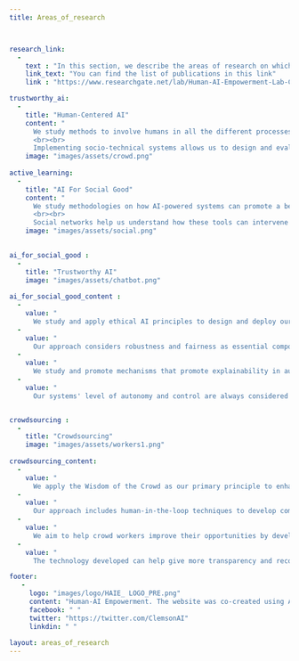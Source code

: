 ```yaml
---
title: Areas_of_research



research_link:
  -
    text : "In this section, we describe the areas of research on which we focus."
    link_text: "You can find the list of publications in this link"
    link : "https://www.researchgate.net/lab/Human-AI-Empowerment-Lab-Carlos-Toxtli"

trustworthy_ai: 
  -
    title: "Human-Centered AI"
    content: "
      We study methods to involve humans in all the different processes of machine learning pipelines. Our approach includes different stages such as design, data production (collection and labeling), model training, and deployment. Detection and reducing bias in data are essential components of our methodology.
      <br><br>
      Implementing socio-technical systems allows us to design and evaluate systems with different stakeholders. We conduct ethnographic studies to understand how people expect to interact with smart agents and align the solution with their expectations. The resulting human-centric solutions are usually published as open-source tools so the community can adopt them." 
    image: "images/assets/crowd.png"
    
active_learning: 
  -
    title: "AI For Social Good"
    content: "
      We study methodologies on how AI-powered systems can promote a benefit to society. Our approach involves designing and developing interventional tools that can interact with people within communities. The mediated communication principle helps to promote frictionless interactions and reduce power imbalances.
      <br><br>
      Social networks help us understand how these tools can intervene in multiple contexts. We analyze data from social networks to understand patterns in interactions. Our interventional approach helps us to moderate and promote safe spaces."
    image: "images/assets/social.png"

  
ai_for_social_good : 
  -
    title: "Trustworthy AI"
    image: "images/assets/chatbot.png"
    
ai_for_social_good_content :
  -
    value: "
      We study and apply ethical AI principles to design and deploy our solutions."
  -
    value: "
      Our approach considers robustness and fairness as essential components of AI solutions."
  -
    value: "
      We study and promote mechanisms that promote explainability in automatic decisions."
  -
    value: "
      Our systems' level of autonomy and control are always considered key factors."


crowdsourcing : 
  -
    title: "Crowdsourcing"
    image: "images/assets/workers1.png"
    
crowdsourcing_content:
  -
    value: "
      We apply the Wisdom of the Crowd as our primary principle to enhance human and algorithmic capabilities."
  -
    value: "
      Our approach includes human-in-the-loop techniques to develop complex workflows where humans can assist."
  -
    value: "
      We aim to help crowd workers improve their opportunities by developing tools and skill development mechanisms."
  -
    value: "
      The technology developed can help give more transparency and recognition to crowd workers."

footer:
   - 
     logo: "images/logo/HAIE_ LOGO_PRE.png"
     content: "Human-AI Empowerment. The website was co-created using AI technologies such as MidJourney (image generation), OpenAI GPT3 (text generation), GitHub Copilot (code generation), and Quilbot (paraphrasing)."
     facebook: " "
     twitter: "https://twitter.com/ClemsonAI"
     linkdin: " "
 
layout: areas_of_research
---
```


